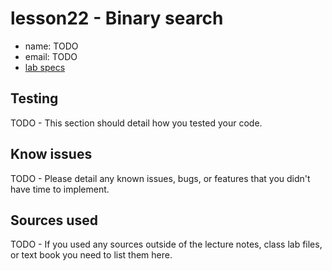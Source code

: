 # lesson22 - Binary search

- name: TODO
- email: TODO
- [lab specs](https://shanepanter.com/cs2/lessons/lesson22.html)

## Testing

TODO - This section should detail how you tested your code.

## Know issues

TODO - Please detail any known issues, bugs, or features that you didn't have time to implement.

## Sources used

TODO - If you used any sources outside of the lecture notes, class lab files, or text book you need to list them here.

